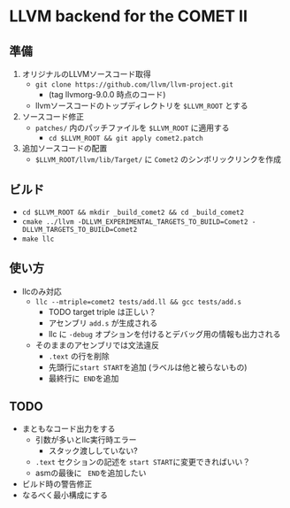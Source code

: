 # LLVM backend for the COMET II


## 準備
1. オリジナルのLLVMソースコード取得
    * `git clone https://github.com/llvm/llvm-project.git`
        * (tag llvmorg-9.0.0 時点のコード)
    * llvmソースコードのトップディレクトリを `$LLVM_ROOT` とする
2. ソースコード修正
    * `patches/` 内のパッチファイルを `$LLVM_ROOT` に適用する
        * `cd $LLVM_ROOT && git apply comet2.patch`
3. 追加ソースコードの配置
    * `$LLVM_ROOT/llvm/lib/Target/` に `Comet2` のシンボリックリンクを作成


## ビルド
* `cd $LLVM_ROOT && mkdir _build_comet2 && cd _build_comet2`
* `cmake ../llvm -DLLVM_EXPERIMENTAL_TARGETS_TO_BUILD=Comet2 -DLLVM_TARGETS_TO_BUILD=Comet2`
* `make llc`


## 使い方
* llcのみ対応
    * `llc --mtriple=comet2 tests/add.ll && gcc tests/add.s`
        * TODO target triple は正しい？
        * アセンブリ `add.s` が生成される
        * llc に `-debug` オプションを付けるとデバッグ用の情報も出力される
    * そのままのアセンブリでは文法違反
        * `.text` の行を削除
        * 先頭行に`start START`を追加 (ラベルは他と被らないもの)
        * 最終行に` END`を追加


## TODO
* まともなコード出力をする
    * 引数が多いとllc実行時エラー
        * スタック渡ししていない?
    * `.text` セクションの記述を `start START`に変更できればいい？
    * asmの最後に ` END`を追加したい
* ビルド時の警告修正
* なるべく最小構成にする

